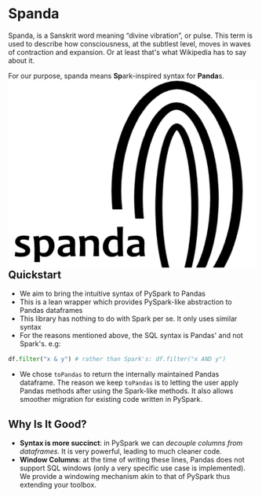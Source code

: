 # Spanda
Spanda, is a Sanskrit word meaning “divine vibration”, or pulse. This term is used to describe how consciousness, at the subtlest level, moves in waves of contraction and expansion. Or at least that's what Wikipedia has to say about it. 

For our purpose, spanda means **Sp**ark-inspired syntax for **Panda**s.
<img style="float: right" src="spanda_logo.png"/>

## Quickstart
* We aim to bring the intuitive syntax of PySpark to Pandas
* This is a lean wrapper which provides PySpark-like abstraction to Pandas dataframes
* This library has nothing to do with Spark per se. It only uses similar syntax
* For the reasons mentioned above, the SQL syntax is Pandas' and not Spark's. e.g:
```python
df.filter("x & y") # rather than Spark's: df.filter("x AND y")
```
* We chose `toPandas` to return the internally maintained Pandas dataframe. The reason we keep `toPandas` is to letting the user apply Pandas methods after using the Spark-like methods. It also allows smoother migration for existing code written in PySpark.

## Why Is It Good?
* **Syntax is more succinct**: in PySpark we can _decouple columns from dataframes_. It is very powerful, leading to much cleaner code.
* **Window Columns**: at the time of writing these lines, Pandas does not support SQL windows (only a very specific use case is implemented). We provide a windowing mechanism akin to that of PySpark thus extending your toolbox.
